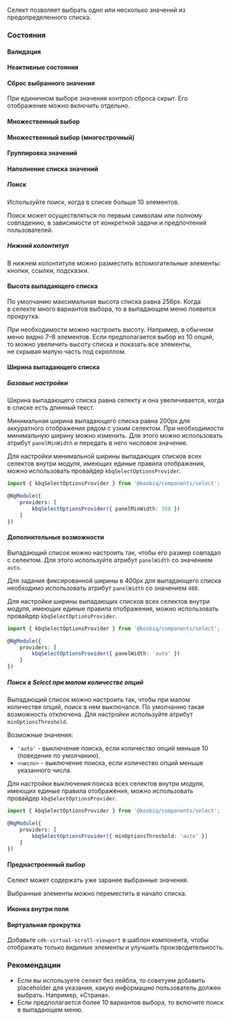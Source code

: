 Селект позволяет выбрать одно или несколько значений из предопределенного списка.

<!-- example(select-overview) -->

### Состояния

#### Валидация

<!-- example(select-validation) -->

#### Неактивные состояния

<!-- example(select-disabled) -->

#### Сброс выбранного значения

При единичном выборе значения контрол сброса скрыт. Его отображение можно включить отдельно.

<!-- example(select-cleaner) -->

#### Множественный выбор

<!-- example(select-multiple) -->

#### Множественный выбор (многострочный)

<!-- example(select-with-multiline-matcher) -->

#### Группировка значений

<!-- example(select-groups) -->

#### Наполнение списка значений

##### Поиск

Используйте поиск, когда в списке больше 10 элементов.

Поиск может осуществляться по первым символам или полному совпадению, в зависимости от конкретной задачи и предпочтений пользователей.

<!-- example(select-search) -->

##### Нижний колонтитул

В нижнем колонтитуле можно разместить вспомогательные элементы: кнопки, ссылки, подсказки.

<!-- example(select-footer) -->

#### Высота выпадающего списка

По умолчанию максимальная высота спиcка равна 256px. Когда в селекте много вариантов выбора, то в выпадающем меню появится прокрутка.

При необходимости можно настроить высоту. Например, в обычном меню видно 7–8 элементов. Если предполагается выбор из 10 опций, то можно увеличить высоту списка и показать все элементы, не скрывая малую часть под скроллом.

<!-- example(select-height) -->

#### Ширина выпадающего списка

##### Базовые настройки

Ширина выпадающего списка равна селекту и она увеличивается, когда в списке есть длинный текст.

<!-- example(select-with-panel-width-default) -->

Минимальная ширина выпадающего списка равна 200px для аккуратного отображения рядом с узким селектом. При необходимости минимальную ширину можно изменить. Для этого можно использовать атрибут `panelMinWidth` и передать в него числовое значение.

<!-- example(select-with-panel-min-width) -->

Для настройки минимальной ширины выпадающих списков всех селектов внутри модуля, имеющих единые правила отображения, можно использовать провайдер `kbqSelectOptionsProvider`.

```ts
import { kbqSelectOptionsProvider } from '@koobiq/components/select';

@NgModule({
    providers: [
        kbqSelectOptionsProvider({ panelMinWidth: 350 })
    ]
})
```

#### Дополнительные возможности

Выпадающий список можно настроить так, чтобы его размер совпадал с селектом. Для этого используйте атрибут `panelWidth` со значением `auto`.

<!-- example(select-with-panel-width-auto) -->

Для задания фиксированной ширины в 400px для выпадающего списка необходимо использовать атрибут `panelWidth` со значением `400`.

<!-- example(select-with-panel-width-fixed) -->

Для настройки ширины выпадающих списков всех селектов внутри модуля, имеющих единые правила отображения, можно использовать провайдер `kbqSelectOptionsProvider`.

```ts
import { kbqSelectOptionsProvider } from '@koobiq/components/select';

@NgModule({
    providers: [
        kbqSelectOptionsProvider({ panelWidth: 'auto' })
    ]
})
```

##### Поиск в Select при малом количестве опций

Выпадающий список можно настроить так, чтобы при малом количестве опций, поиск в нем выключался. По умолчанию такая возможность отключена.
Для настройки используйте атрибут `minOptionsThreshold`.

Возможные значения:

- `'auto'` - выключение поиска, если количество опций меньше 10 (поведение по умолчанию).
- `<число>` - выключение поиска, если количество опций меньше указанного числа.

Для настройки выключения поиска всех селектов внутри модуля, имеющих единые правила отображения, можно использовать провайдер `kbqSelectOptionsProvider`.

```ts
import { kbqSelectOptionsProvider } from '@koobiq/components/select';

@NgModule({
    providers: [
        kbqSelectOptionsProvider({ minOptionsThreshold: 'auto' })
    ]
})
```

#### Преднастроенный выбор

Селект может содержать уже заранее выбранные значения.

<!-- example(select-preselected-values) -->

Выбранные элементы можно переместить в начало списка.

<!-- example(select-prioritized-selected) -->

#### Иконка внутри поля

<!-- example(select-icon) -->

#### Виртуальная прокрутка

Добавьте `cdk-virtual-scroll-viewport` в шаблон компонента, чтобы отображать только видимые элементы и улучшить производительность.

<!-- example(select-virtual-scroll) -->

### Рекомендации

- Если вы используете селект без лейбла, то советуем добавить placeholder для указания, какую информацию пользователь должен выбрать. Например, «Страна».
- Если предполагается более 10 вариантов выбора, то включите поиск в выпадающем меню.
